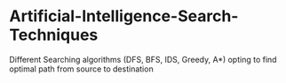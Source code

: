 # Artificial-Intelligence-Search-Techniques
Different Searching algorithms (DFS, BFS, IDS, Greedy, A*) opting to find optimal path from source to destination
